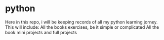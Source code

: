 # python
Here in this repo, i will be keeping records of all my python learning jorney. This will include:
All the books exercises, be it simple or complicated
All the book mini projects and full projects
